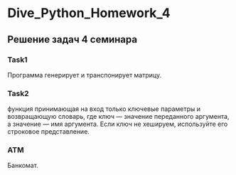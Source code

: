 # Dive_Python_Homework_4
## Решение задач 4 семинара

### Task1

Программа генерирует и транспонирует матрицу.

### Task2

функция принимающая на вход только ключевые параметры и возвращающую словарь, где ключ — значение переданного аргумента, а значение — имя аргумента. Если ключ не хешируем, используйте его строковое представление.

### ATM

Банкомат.
